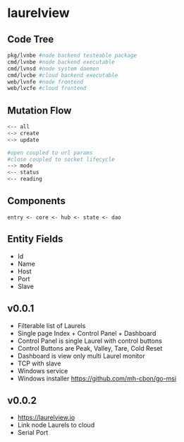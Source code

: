 # laurelview

## Code Tree

```bash
pkg/lvnbe #node backend testeable package
cmd/lvnbe #node backend executable
cmd/lvnsd #node system daemon
cmd/lvcbe #cloud backend executable
web/lvnfe #node frontend
web/lvcfe #cloud frontend
```

## Mutation Flow

```bash
<-- all
<-> create
<-> update

#open coupled to url params
#close coupled to socket lifecycle
--> mode
<-- status
<-- reading
```

## Components

```
entry <- core <- hub <- state <- dao
```

## Entity Fields

- Id
- Name
- Host
- Port
- Slave

## v0.0.1

- Filterable list of Laurels
- Single page Index + Control Panel + Dashboard
- Control Panel is single Laurel with control buttons
- Control Buttons are Peak, Valley, Tare, Cold Reset
- Dashboard is view only multi Laurel monitor
- TCP with slave
- Windows service 
- Windows installer https://github.com/mh-cbon/go-msi

## v0.0.2

- https://laurelview.io
- Link node Laurels to cloud
- Serial Port


